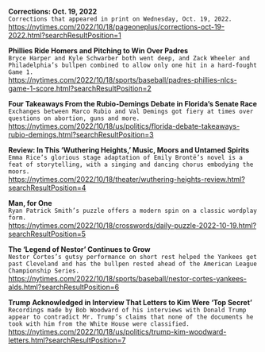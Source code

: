 **Corrections: Oct. 19, 2022**\
`Corrections that appeared in print on Wednesday, Oct. 19, 2022.`\
https://nytimes.com/2022/10/18/pageoneplus/corrections-oct-19-2022.html?searchResultPosition=1

**Phillies Ride Homers and Pitching to Win Over Padres**\
`Bryce Harper and Kyle Schwarber both went deep, and Zack Wheeler and Philadelphia’s bullpen combined to allow only one hit in a hard-fought Game 1.`\
https://nytimes.com/2022/10/18/sports/baseball/padres-phillies-nlcs-game-1-score.html?searchResultPosition=2

**Four Takeaways From the Rubio-Demings Debate in Florida’s Senate Race**\
`Exchanges between Marco Rubio and Val Demings got fiery at times over questions on abortion, guns and more.`\
https://nytimes.com/2022/10/18/us/politics/florida-debate-takeaways-rubio-demings.html?searchResultPosition=3

**Review: In This ‘Wuthering Heights,’ Music, Moors and Untamed Spirits**\
`Emma Rice’s glorious stage adaptation of Emily Brontë’s novel is a feat of storytelling, with a singing and dancing chorus embodying the moors.`\
https://nytimes.com/2022/10/18/theater/wuthering-heights-review.html?searchResultPosition=4

**Man, for One**\
`Ryan Patrick Smith’s puzzle offers a modern spin on a classic wordplay form.`\
https://nytimes.com/2022/10/18/crosswords/daily-puzzle-2022-10-19.html?searchResultPosition=5

**The ‘Legend of Nestor’ Continues to Grow**\
`Nestor Cortes’s gutsy performance on short rest helped the Yankees get past Cleveland and has the bullpen rested ahead of the American League Championship Series.`\
https://nytimes.com/2022/10/18/sports/baseball/nestor-cortes-yankees-alds.html?searchResultPosition=6

**Trump Acknowledged in Interview That Letters to Kim Were ‘Top Secret’**\
`Recordings made by Bob Woodward of his interviews with Donald Trump appear to contradict Mr. Trump’s claims that none of the documents he took with him from the White House were classified.`\
https://nytimes.com/2022/10/18/us/politics/trump-kim-woodward-letters.html?searchResultPosition=7

